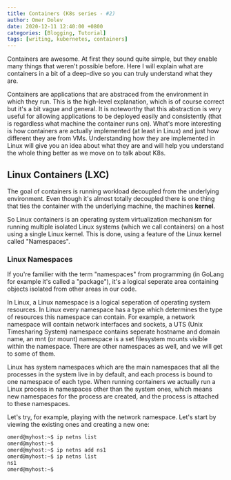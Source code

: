 ```yaml
---
title: Containers (K8s series - #2)
author: Omer Dolev
date: 2020-12-11 12:40:00 +0800
categories: [Blogging, Tutorial]
tags: [writing, kubernetes, containers]
---
```


Containers are awesome. At first they sound quite simple, but they enable many things that weren't possible before. Here I will explain what are containers in a bit of a deep-dive so you can truly understand what they are.

Containers are applications that are abstraced from the environment in which they run. This is the high-level explanation, which is of course correct but it's a bit vague and general. It is noteworthy that this abstraction is very useful for allowing applications to be deployed easily and consistently (that is regardless what machine the container runs on). What's more interesting is how containers are actually implemented (at least in Linux) and just how different they are from VMs.
Understanding how they are implemented in Linux will give you an idea about what they are and will help you understand the whole thing better as we move on to talk about K8s.

## Linux Containers (LXC)

The goal of containers is running workload decoupled from the underlying environment. Even though it's almost totally decoupled there is one thing that ties the container with the underlying machine, the machines **kernel**.

So Linux containers is an operating system virtualization mechanism for running multiple isolated Linux systems (which we call containers) on a host using a single Linux kernel.
This is done, using a feature of the Linux kernel called "Namespaces".

### Linux Namespaces

If you're familier with the term "namespaces" from programming (in GoLang for example it's called a "package"), it's a logical seperate area containing objects isolated from other areas in our code. 

In Linux, a Linux namespace is a logical seperation of operating system resources. In Linux every namespace has a type which determines the type of resources this namespace can contain. For example, a network namespace will contain network interfaces and sockets, a UTS (Unix Timesharing System) namespace contains seperate hostname and domain name, an mnt (or mount) namespace is a set filesystem mounts visible within the namespace. There are other namespaces as well, and we will get to some of them.

Linux has system namespaces which are the main namespaces that all the processes in the system live in by default, and each process is bound to one namespace of each type.
When running containers we actually run a Linux process in namespaces other than the system ones, which means new namespaces for the process are created, and the process is attached to these namespaces.

Let's try, for example, playing with the network namespace. Let's start by viewing the existing ones and creating a new one:

```bash
omerd@myhost:~$ ip netns list
omerd@myhost:~$
omerd@myhost:~$ ip netns add ns1
omerd@myhost:~$ ip netns list
ns1
omerd@myhost:~$ 
```
